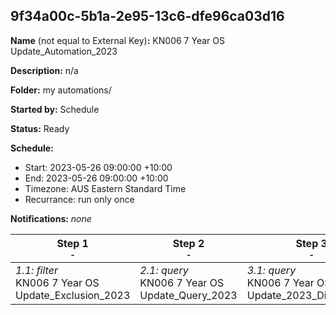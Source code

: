 ## 9f34a00c-5b1a-2e95-13c6-dfe96ca03d16

**Name** (not equal to External Key)**:** KN006 7 Year OS Update_Automation_2023

**Description:** n/a

**Folder:** my automations/

**Started by:** Schedule

**Status:** Ready

**Schedule:**

* Start: 2023-05-26 09:00:00 +10:00
* End: 2023-05-26 09:00:00 +10:00
* Timezone: AUS Eastern Standard Time
* Recurrance: run only once

**Notifications:** _none_


| Step 1<br>_<small>-</small>_ | Step 2<br>_<small>-</small>_ | Step 3<br>_<small>-</small>_ |
| --- | --- | --- |
| _1.1: filter_<br>KN006 7 Year OS Update_Exclusion_2023 | _2.1: query_<br>KN006 7 Year OS Update_Query_2023 | _3.1: query_<br>KN006 7 Year OS Update_2023_Discrepancy |
